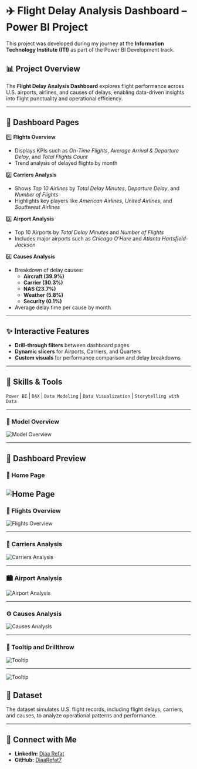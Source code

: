 # ✈️ Flight Delay Analysis Dashboard – Power BI Project

This project was developed during my journey at the **Information Technology Institute (ITI)** as part of the Power BI Development track.

## 📊 Project Overview
The **Flight Delay Analysis Dashboard** explores flight performance across U.S. airports, airlines, and causes of delays, enabling data-driven insights into flight punctuality and operational efficiency.

---

## 📂 Dashboard Pages

1️⃣ **Flights Overview**  
   - Displays KPIs such as *On-Time Flights*, *Average Arrival & Departure Delay*, and *Total Flights Count*  
   - Trend analysis of delayed flights by month

2️⃣ **Carriers Analysis**  
   - Shows *Top 10 Airlines* by *Total Delay Minutes*, *Departure Delay*, and *Number of Flights*  
   - Highlights key players like *American Airlines*, *United Airlines*, and *Southwest Airlines*

3️⃣ **Airport Analysis**  
   - Top 10 Airports by *Total Delay Minutes* and *Number of Flights*  
   - Includes major airports such as *Chicago O’Hare* and *Atlanta Hartsfield-Jackson*

4️⃣ **Causes Analysis**  
   - Breakdown of delay causes:  
     - **Aircraft (39.9%)**  
     - **Carrier (30.3%)**  
     - **NAS (23.7%)**  
     - **Weather (5.8%)**  
     - **Security (0.1%)**  
   - Average delay time per cause by month

---

## ✨ Interactive Features
- **Drill-through filters** between dashboard pages  
- **Dynamic slicers** for Airports, Carriers, and Quarters  
- **Custom visuals** for performance comparison and delay breakdowns  

---

## 🧠 Skills & Tools
`Power BI` | `DAX` | `Data Modeling` | `Data Visualization` | `Storytelling with Data`

---
### 🧾 Model Overview
![Model Overview](images/model.png)

---

## 📸 Dashboard Preview
### 🧾 Home Page
![Home Page](images/1.png)
---

### 🧾 Flights Overview
![Flights Overview](images/2.png)

---

### 🛫 Carriers Analysis
![Carriers Analysis](images/3.png)

---

### 🏙️ Airport Analysis
![Airport Analysis](images/4.png)

---

### ⚙️ Causes Analysis
![Causes Analysis](images/5.png)

---
### 🧾 Tooltip and Drillthrow
![Tooltip](images/tooltip.png)

---
![Tooltip](images/Drillthrow.png)

## 📁 Dataset
The dataset simulates U.S. flight records, including flight delays, carriers, and causes, to analyze operational patterns and performance.

---

## 🔗 Connect with Me
- **LinkedIn:** [Diaa Refat](https://www.linkedin.com/in/diaa-ahmed-refat/)
- **GitHub:** [DiaaRefat7](https://github.com/DiaaRefat7)
